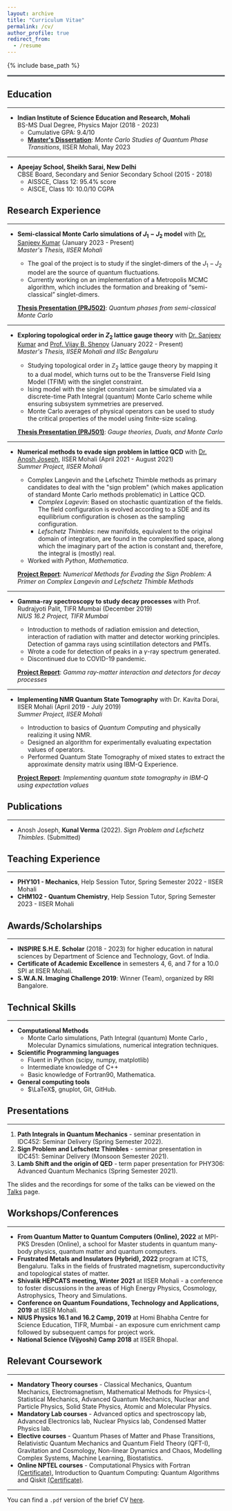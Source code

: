 ```yaml
---
layout: archive
title: "Curriculum Vitae"
permalink: /cv/
author_profile: true
redirect_from:
  - /resume
---
```


{% include base_path %}
<hr style="text-align:left;margin-left:0;border-top:2px solid #6b7278"> 

## Education
-----
* **Indian Institute of Science Education and Research, Mohali** <br> BS-MS Dual Degree, Physics Major (2018 - 2023)
  * Cumulative GPA: 9.4/10
  * [**Master's Dissertation**](https://kunal1729verma.github.io/files/Kunal_Verma_Master_Thesis_GitHub.pdf): _Monte Carlo Studies of Quantum Phase Transitions_, IISER Mohali, May 2023

-----
* **Apeejay School, Sheikh Sarai, New Delhi** <br> CBSE Board, Secondary and Senior Secondary School (2015 - 2018)
  * AISSCE, Class 12: 95.4% score
  * AISCE,  Class 10: 10.0/10 CGPA

## Research Experience
-----
* **Semi-classical Monte Carlo simulations of $J_1 − J_2$ model** with [Dr. Sanjeev Kumar](https://web.iisermohali.ac.in/dept/physics/Sanjeev_Kumar.html) (January 2023 - Present) <br> _Master's Thesis, IISER Mohali_
  * The goal of the project is to study if the singlet-dimers of the $J_1 − J_2$ model are the source of quantum fluctuations.
  * Currently working on an implementation of a Metropolis MCMC algorithm, which includes the formation
and breaking of “semi-classical” singlet-dimers.

  [**Thesis Presentation (PRJ502)**](https://kunal1729verma.github.io/files/Kunal_MS18148_PRJ502.pdf): _Quantum phases from semi-classical Monte Carlo_

---

* **Exploring topological order in $Z_2$ lattice gauge theory** with [Dr. Sanjeev Kumar](https://web.iisermohali.ac.in/dept/physics/Sanjeev_Kumar.html) and [Prof. Vijay B. Shenoy](http://www.physics.iisc.ac.in/~shenoy/) (January 2022 - Present) <br> _Master's Thesis, IISER Mohali and IISc Bengaluru_
  * Studying topological order in $\mathbb{Z}_2$ lattice gauge theory by mapping it to a dual model, which turns out to be the Transverse Field Ising Model (TFIM) with the singlet constraint.
  * Ising model with the singlet constraint can be simulated via a discrete-time Path Integral (quantum) Monte Carlo scheme while ensuring subsystem symmetries are preserved.
  * Monte Carlo averages of physical operators can be used to study the critical properties of the model using finite-size scaling.

  [**Thesis Presentation (PRJ501)**](https://kunal1729verma.github.io/files/kunal_mid_thesis_presentation.pdf): _Gauge theories, Duals, and Monte Carlo_
  
---

* **Numerical methods to evade sign problem in lattice QCD** with [Dr. Anosh Joseph](https://web.iisermohali.ac.in/Faculty/anoshjoseph/), IISER Mohali (April 2021 - August 2021) <br> _Summer Project, IISER Mohali_ 
  * Complex Langevin and the Lefschetz Thimble methods as primary candidates to deal with the "sign problem" (which makes application of standard Monte Carlo methods problematic) in Lattice QCD.
    * _Complex Lagevin_: Based on stochastic quantization of the fields. The field configuration is evolved according to a SDE and its equilibrium configuration is chosen as the sampling configuration. 
    * _Lefschetz Thimbles_: new manifolds, equivalent to the original domain of integration, are found in the complexified space, along which the imaginary part of the action is constant and, therefore, the integral is (mostly) real.
  * Worked with _Python_, _Mathematica_.
  
  [**Project Report**](https://kunal1729verma.github.io/files/report_kunal_verma_2021.pdf): _Numerical Methods for Evading the Sign Problem:
A Primer on Complex Langevin and Lefschetz Thimble Methods_

---

* **Gamma-ray spectroscopy to study decay processes** with Prof. Rudrajyoti Palit, TIFR Mumbai (December 2019)  <br> _NIUS 16.2 Project, TIFR Mumbai_ 
  * Introduction to methods of radiation emission and detection, interaction of radiation with matter and detector working principles. Detection of gamma rays using scintillation detectors and PMTs.
  * Wrote a code for detection of peaks in a $\gamma$-ray spectrum generated.
  * Discontinued due to COVID-19 pandemic. 

  [**Project Report**](https://kunal1729verma.github.io/files/nius_winter_2019.pdf): _Gamma ray-matter interaction and detectors for decay processes_
  
---

* **Implementing NMR Quantum State Tomography** with Dr. Kavita Dorai, IISER Mohali (April 2019 - July 2019) <br> _Summer Project, IISER Mohali_ 
  * Introduction to basics of _Quantum Computing_ and physically realizing it using NMR. 
  * Designed an algorithm for experimentally evaluating expectation values of operators.
  * Performed Quantum State Tomography of mixed states to extract the approximate density matrix using IBM-Q Experience.
  
  [**Project Report**](https://kunal1729verma.github.io/files/summer_report_2019.pdf): _Implementing quantum state tomography in IBM-Q using expectation values_

## Publications
---
* Anosh Joseph, **Kunal Verma** (2022). _Sign Problem and Lefschetz Thimbles_. (Submitted) 


## Teaching Experience
---
* **PHY101 - Mechanics**, Help Session Tutor, Spring Semester 2022 - IISER Mohali
* **CHM102 - Quantum Chemistry**, Help Session Tutor, Spring Semester 2023 - IISER Mohali


## Awards/Scholarships
-----
* **INSPIRE S.H.E. Scholar** (2018 - 2023) for higher education in natural sciences by Department of Science and Technology, Govt. of India.
* **Certificate of Academic Excellence** in semesters 4, 6, and 7 for a 10.0 SPI at IISER Mohali.
* **S.W.A.N. Imaging Challenge 2019**: Winner (Team), organized by RRI Bangalore. 


## Technical Skills
---
* **Computational Methods**
  * Monte Carlo simulations, Path Integral (quantum) Monte Carlo , Molecular Dynamics simulations, numerical integration techniques.
* **Scientific Programming languages**
  *  Fluent in Python (scipy, numpy, matplotlib)
  *  Intermediate knowledge of C++
  *  Basic knowledge of Fortran90, Mathematica.
* **General computing tools**
  * $\LaTeX$, gnuplot, Git, GitHub.


## Presentations
---
1. **Path Integrals in Quantum Mechanics** - seminar presentation in IDC452: Seminar Delivery (Spring Semester 2022).
2. **Sign Problem and Lefschetz Thimbles** - seminar presentation in IDC451: Seminar Delivery (Monsoon Semester 2021).
3. **Lamb Shift and the origin of QED** - term paper presentation for PHY306: Advanced Quantum Mechanics (Spring Semester 2021).

The slides and the recordings for some of the talks can be viewed on the [Talks](https://kunal1729verma.github.io//talks/) page. 


## Workshops/Conferences
---
* **From Quantum Matter to Quantum Computers (Online), 2022** at MPI-PKS Dresden (Online), a school for Master students in quantum many-body physics, quantum matter and quantum computers.
* **Frustrated Metals and Insulators (Hybrid), 2022** program at ICTS, Bengaluru. Talks in the fields of frustrated magnetism, superconductivity and topological states of matter.
* **Shivalik HEPCATS meeting, Winter 2021** at IISER Mohali - a conference to foster discussions in the areas of High Energy Physics, Cosmology, Astrophysics, Theory and Simulations.
* **Conference on Quantum Foundations, Technology and Applications, 2019** at IISER Mohali.
* **NIUS Physics 16.1 and 16.2 Camp, 2019** at Homi Bhabha Centre for Science Education, TIFR, Mumbai - an exposure cum enrichment camp followed by subsequent camps for project work.
* **National Science (Vijyoshi) Camp 2018** at IISER Bhopal.


## Relevant Coursework
---
* **Mandatory Theory courses** - Classical Mechanics, Quantum Mechanics, Electromagnetism, Mathematical Methods for Physics-I, Statistical Mechanics, Advanced Quantum Mechanics, Nuclear and Particle Physics, Solid State Physics, Atomic and Molecular Physics.
* **Mandatory Lab courses** - Advanced optics and spectroscopy lab, Advanced Electronics lab, Nuclear Physics lab, Condensed Matter Physics lab.
* **Elective courses** - Quantum Phases of Matter and Phase Transitions, Relativistic Quantum Mechanics and Quantum Field Theory (QFT-I), Gravitation and Cosmology, Non-linear Dynamics and Chaos, Modelling Complex Systems, Machine Learning, Biostatistics.
* **Online NPTEL courses** - Computational Physics with Fortran [(Certificate)](https://kunal1729verma.github.io/files/e-certificate/comp_phys.jpg), Introduction to Quantum Computing: Quantum Algorithms and Qiskit [(Certificate)](https://kunal1729verma.github.io/files/e-certificate/intro_to_qc.jpg).

---

You can find a `.pdf` version of the brief CV [here](https://kunal1729verma.github.io/files/resume_kunal.pdf).
